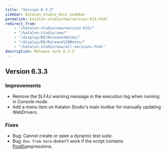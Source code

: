 ```yaml
---
title: "Version 6.3.3" 
sidebar: katalon_studio_docs_sidebar
permalink: katalon-studio/new/version-633.html
redirect_from:
    - "/katalon-studio/new/version-633/"
    - "/katalon-studio/new/"
    - "/display/KD/Release+Notes/"
    - "/display/KD/Release%20Notes/"
    - "/katalon-studio/new/all-versions.html"
description: Release note 6.3.3
---
```


## Version 6.3.3

### Improvements

* Remove the SLF4J warning message in the execution log when running in Console mode.
* Add a menu item on Katalon Studio's main toolbar for manually updating WebDrivers.

### Fixes

* Bug: Cannot create or open a dynamic test suite.
* Bug: `Run from here` doesn't work if the script contains [Postfix](http://docs.groovy-lang.org/latest/html/documentation/core-operators.html#_unary_operators)expressions.
